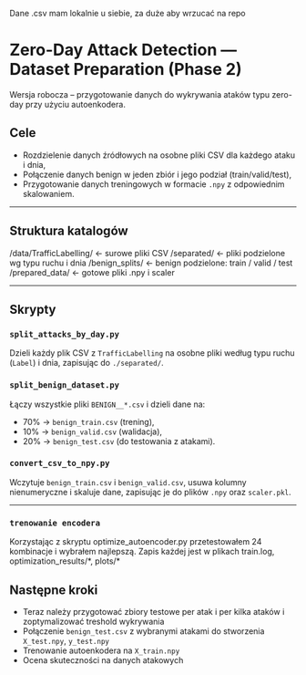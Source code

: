 Dane .csv mam lokalnie u siebie, za duże aby wrzucać na repo

# Zero-Day Attack Detection — Dataset Preparation (Phase 2)

Wersja robocza – przygotowanie danych do wykrywania ataków typu zero-day przy użyciu autoenkodera.

## Cele

- Rozdzielenie danych źródłowych na osobne pliki CSV dla każdego ataku i dnia,
- Połączenie danych benign w jeden zbiór i jego podział (train/valid/test),
- Przygotowanie danych treningowych w formacie `.npy` z odpowiednim skalowaniem.

---

## Struktura katalogów

/data/TrafficLabelling/ ← surowe pliki CSV
/separated/ ← pliki podzielone wg typu ruchu i dnia
/benign_splits/ ← benign podzielone: train / valid / test
/prepared_data/ ← gotowe pliki .npy i scaler


---

## Skrypty

### `split_attacks_by_day.py`
Dzieli każdy plik CSV z `TrafficLabelling` na osobne pliki według typu ruchu (`Label`) i dnia, zapisując do `./separated/`.

### `split_benign_dataset.py`
Łączy wszystkie pliki `BENIGN__*.csv` i dzieli dane na:
- 70% → `benign_train.csv` (trening),
- 10% → `benign_valid.csv` (walidacja),
- 20% → `benign_test.csv` (do testowania z atakami).

### `convert_csv_to_npy.py`
Wczytuje `benign_train.csv` i `benign_valid.csv`, usuwa kolumny nienumeryczne i skaluje dane, zapisując je do plików `.npy` oraz `scaler.pkl`.

---

### `trenowanie encodera`
Korzystając z skryptu optimize_autoencoder.py przetestowałem 24 kombinacje i wybrałem najlepszą.
Zapis każdej jest w plikach train.log, optimization_results/\*, plots/\*


## Następne kroki
- Teraz należy przygotować zbiory testowe per atak i per kilka ataków i zoptymalizować treshold wykrywania
- Połączenie `benign_test.csv` z wybranymi atakami do stworzenia `X_test.npy`, `y_test.npy`
- Trenowanie autoenkodera na `X_train.npy`
- Ocena skuteczności na danych atakowych

